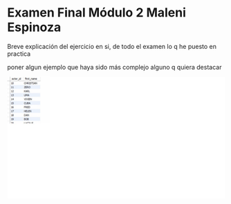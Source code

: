 # Examen Final Módulo 2 Maleni Espinoza

Breve explicación del ejercicio en si, de todo el examen
lo q he puesto en practica

poner algun ejemplo que haya sido más complejo
alguno q quiera destacar





![tabla clientes](IMG/EXAMEN.jpg)





